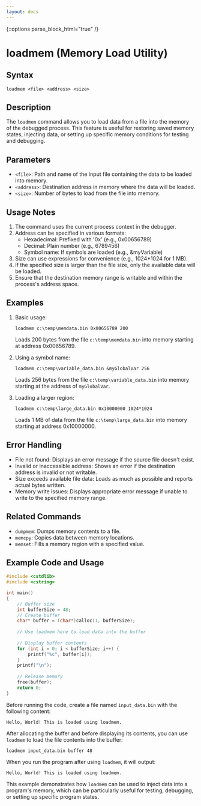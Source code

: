 ```yaml
---
layout: docs
---
```

{::options parse_block_html="true" /}

# loadmem (Memory Load Utility)

## Syntax
```
loadmem <file> <address> <size>
```

## Description
The `loadmem` command allows you to load data from a file into the memory of the debugged process. This feature is useful for restoring saved memory states, injecting data, or setting up specific memory conditions for testing and debugging.

## Parameters

- `<file>`: Path and name of the input file containing the data to be loaded into memory.
- `<address>`: Destination address in memory where the data will be loaded.
- `<size>`: Number of bytes to load from the file into memory.

## Usage Notes

1. The command uses the current process context in the debugger.
2. Address can be specified in various formats:
   - Hexadecimal: Prefixed with '0x' (e.g., 0x00656789)
   - Decimal: Plain number (e.g., 6789456)
   - Symbol name: If symbols are loaded (e.g., &myVariable)
3. Size can use expressions for convenience (e.g., 1024*1024 for 1 MB).
4. If the specified size is larger than the file size, only the available data will be loaded.
5. Ensure that the destination memory range is writable and within the process's address space.

## Examples

1. Basic usage:
   ```
   loadmem c:\temp\memdata.bin 0x00656789 200
   ```
   Loads 200 bytes from the file `c:\temp\memdata.bin` into memory starting at address 0x00656789.

2. Using a symbol name:
   ```
   loadmem c:\temp\variable_data.bin &myGlobalVar 256
   ```
   Loads 256 bytes from the file `c:\temp\variable_data.bin` into memory starting at the address of `myGlobalVar`.

3. Loading a larger region:
   ```
   loadmem c:\temp\large_data.bin 0x10000000 1024*1024
   ```
   Loads 1 MB of data from the file `c:\temp\large_data.bin` into memory starting at address 0x10000000.

## Error Handling

- File not found: Displays an error message if the source file doesn't exist.
- Invalid or inaccessible address: Shows an error if the destination address is invalid or not writable.
- Size exceeds available file data: Loads as much as possible and reports actual bytes written.
- Memory write issues: Displays appropriate error message if unable to write to the specified memory range.

## Related Commands

- `dumpmem`: Dumps memory contents to a file.
- `memcpy`: Copies data between memory locations.
- `memset`: Fills a memory region with a specified value.

## Example Code and Usage

```cpp
#include <cstdlib>
#include <cstring>

int main()
{
    // Buffer size
    int bufferSize = 48;
    // Create buffer
    char* buffer = (char*)calloc(1, bufferSize);
    
    // Use loadmem here to load data into the buffer
    
    // Display buffer contents
    for (int i = 0; i < bufferSize; i++) {
        printf("%c", buffer[i]);
    }
    printf("\n");
    
    // Release memory
    free(buffer);
    return 0;
}
```

Before running the code, create a file named `input_data.bin` with the following content:
```
Hello, World! This is loaded using loadmem.
```

After allocating the buffer and before displaying its contents, you can use `loadmem` to load the file contents into the buffer:

```
loadmem input_data.bin buffer 48
```

When you run the program after using `loadmem`, it will output:
```
Hello, World! This is loaded using loadmem.
```

This example demonstrates how `loadmem` can be used to inject data into a program's memory, which can be particularly useful for testing, debugging, or setting up specific program states.